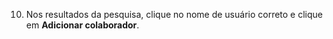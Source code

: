 10. Nos resultados da pesquisa, clique no nome de usuário correto e clique em **Adicionar colaborador**.
